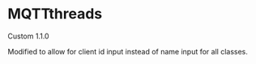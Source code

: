 # MQTTthreads
Custom 1.1.0

Modified to allow for client id input instead of name input for all classes.
